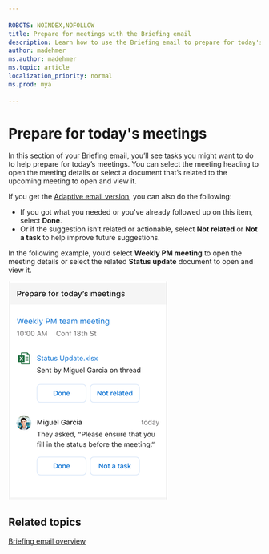```yaml
---

ROBOTS: NOINDEX,NOFOLLOW
title: Prepare for meetings with the Briefing email
description: Learn how to use the Briefing email to prepare for today's meetings
author: madehmer
ms.author: madehmer
ms.topic: article
localization_priority: normal 
ms.prod: mya

---
```

# Prepare for today's meetings

In this section of your Briefing email, you’ll see tasks you might want to do to help prepare for today’s meetings. You can select the meeting heading to open the meeting details or select a document that’s related to the upcoming meeting to open and view it.

If you get the [Adaptive email version](be-overview.md#adaptive-or-html-version), you can also do the following:

* If you got what you needed or you've already followed up on this item, select **Done**.
* Or if the suggestion isn’t related or actionable, select **Not related** or **Not a task** to help improve future suggestions.

In the following example, you’d select **Weekly PM meeting** to open the meeting details or select the related **Status update** document to open and view it.

   ![Briefing email about meetings](./images/be-meetings.png)

## Related topics

[Briefing email overview](be-overview.md)